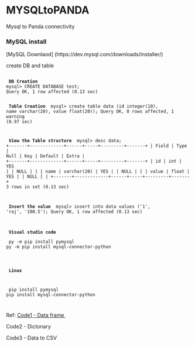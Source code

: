 # MYSQLtoPANDA
Mysql to Panda connectivity 

<h3> MySQL install </h3>
  [MySQL Downlaod] (https://dev.mysql.com/downloads/installer/)
  <p> create DB and table </p>
  
<div class="snippet-clipboard-content position-relative" data-snippet-clipboard-copy-content="MYSQL Managment"><pre><code>
<b> DB Creation </b>
mysql> CREATE DATABASE test;
Query OK, 1 row affected (0.13 sec)

<b> Table Creation </b>
mysql> create table data (id integer(10), name varchar(20), value float(20));
Query OK, 0 rows affected, 1 warning (0.97 sec)

<b> View the Table structure </b>
mysql> desc data;
+-------+-------------+------+-----+---------+-------+
| Field | Type        | Null | Key | Default | Extra |
+-------+-------------+------+-----+---------+-------+
| id    | int         | YES  |     | NULL    |       |
| name  | varchar(20) | YES  |     | NULL    |       |
| value | float       | YES  |     | NULL    |       |
+-------+-------------+------+-----+---------+-------+
3 rows in set (0.13 sec)

<b> Insert the value </b>
mysql> insert into data values ('1', 'raj', '100.5');
Query OK, 1 row affected (0.13 sec)
</code></pre></div>

<div class="snippet-clipboard-content position-relative" data-snippet-clipboard-copy-content="Package configuration"><pre><code>
<b> Visual studio code </b>
<p> py -m pip install pymysql
py -m pip install mysql-connector-python </p>

<b> Linux </b>
<p> pip install pymysql
pip install mysql-connector-python </p>
</code></pre></div>


<p>Ref: <a href="https://github.com/rajkumarrt/MYSQLtoPANDA/blob/main/MYSQL_CSV.py"> Code1 - Data frame </a>&nbsp;</p>
  
Code2 - Dictonary
  
Code3 - Data to CSV
  
